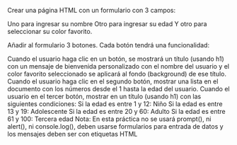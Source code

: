 Crear una página HTML con un formulario con 3 campos:

Uno para ingresar su nombre 
Otro para ingresar su edad
Y otro para seleccionar su color favorito. 


Añadir al formulario 3 botones. Cada botón tendrá una funcionalidad:

Cuando el usuario haga clic en un botón, se mostrará un título (usando h1) con un mensaje de bienvenida personalizado con el nombre del usuario y el color favorito seleccionado se aplicará al fondo (background) de ese título. 
Cuando el usuario haga clic en el segundo botón, mostrar una lista en el documento con los números desde el 1 hasta la edad del usuario.
Cuando el usuario en el tercer botón, mostrar en un título (usando h1) con las siguientes condiciones:
Si la edad es entre 1 y 12: Niño
Si la edad es entre 13 y 19: Adolescente
Si la edad es entre 20 y 60: Adulto 
Si la edad es entre 61 y 100: Tercera edad
Nota: En esta práctica no se usará prompt(), ni alert(), ni console.log(), deben usarse formularios para entrada de datos y los mensajes deben ser con etiquetas HTML
